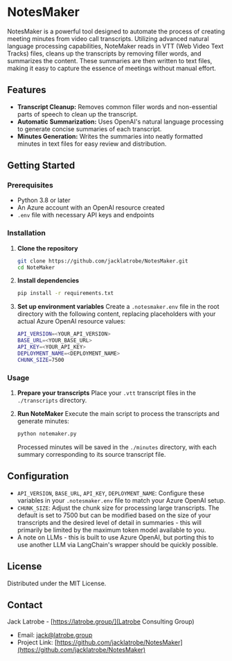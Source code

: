 # NotesMaker
NotesMaker is a powerful tool designed to automate the process of creating meeting minutes from video call transcripts. Utilizing advanced natural language processing capabilities, NoteMaker reads in VTT (Web Video Text Tracks) files, cleans up the transcripts by removing filler words, and summarizes the content. These summaries are then written to text files, making it easy to capture the essence of meetings without manual effort.

## Features
- **Transcript Cleanup:** Removes common filler words and non-essential parts of speech to clean up the transcript.
- **Automatic Summarization:** Uses OpenAI's natural language processing to generate concise summaries of each transcript.
- **Minutes Generation:** Writes the summaries into neatly formatted minutes in text files for easy review and distribution.

## Getting Started

### Prerequisites
- Python 3.8 or later
- An Azure account with an OpenAI resource created
- `.env` file with necessary API keys and endpoints

### Installation

1. **Clone the repository**
    ```bash
    git clone https://github.com/jacklatrobe/NotesMaker.git
    cd NoteMaker
    ```

2. **Install dependencies**
    ```bash
    pip install -r requirements.txt
    ```

3. **Set up environment variables**
    Create a `.notesmaker.env` file in the root directory with the following content, replacing placeholders with your actual Azure OpenAI resource values:
    ```bash
    API_VERSION=<YOUR_API_VERSION>
    BASE_URL=<YOUR_BASE_URL>
    API_KEY=<YOUR_API_KEY>
    DEPLOYMENT_NAME=<DEPLOYMENT_NAME>
    CHUNK_SIZE=7500
    ```


### Usage

1. **Prepare your transcripts**
    Place your `.vtt` transcript files in the `./transcripts` directory.

2. **Run NoteMaker**
    Execute the main script to process the transcripts and generate minutes:
    ```bash
    python notemaker.py
    ```
    Processed minutes will be saved in the `./minutes` directory, with each summary corresponding to its source transcript file.

## Configuration
- `API_VERSION`, `BASE_URL`, `API_KEY`, `DEPLOYMENT_NAME`: Configure these variables in your `.notesmaker.env` file to match your Azure OpenAI setup.
- `CHUNK_SIZE`: Adjust the chunk size for processing large transcripts. The default is set to 7500 but can be modified based on the size of your transcripts and the desired level of detail in summaries - this will primarily be limited by the maximum token model available to you.
- A note on LLMs - this is built to use Azure OpenAI, but porting this to use another LLM via LangChain's wrapper should be quickly possible.

## License
Distributed under the MIT License. 

## Contact
Jack Latrobe - [https://latrobe.group/](Latrobe Consulting Group)
- Email: jack@latrobe.group
- Project Link: [https://github.com/jacklatrobe/NotesMaker](https://github.com/jacklatrobe/NotesMaker)
